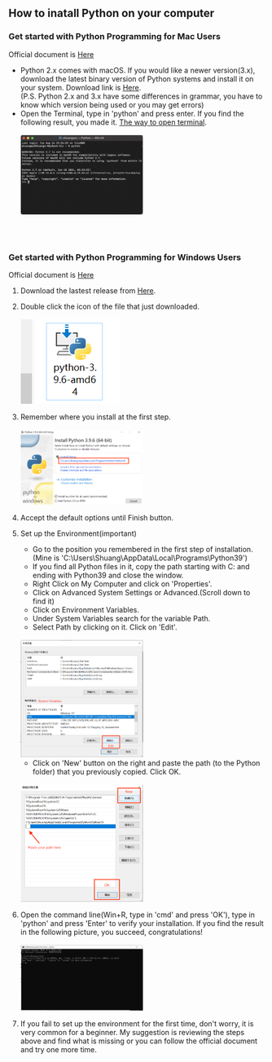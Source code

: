 ## How to inatall Python on your computer

### Get started with Python Programming for Mac Users

Official document is [Here](https://docs.python.org/3/using/mac.html)

- Python 2.x comes with macOS. If you would like a newer version(3.x), download the latest binary version of Python systems and install it on your system. Download link is [Here](https://www.python.org/downloads/).</br>(P.S. Python 2.x and 3.x have some differences in grammar, you have to know which version being used or you may get errors)
- Open the Terminal, type in 'python' and press enter. If you find the following result, you made it. [The way to open terminal](https://support.apple.com/guide/terminal/open-or-quit-terminal-apd5265185d-f365-44cb-8b09-71a064a42125/mac).</br></br>
         <img src="https://github.com/wooyoyohehe/Python-Installation/blob/main/images/Screen%20Shot%202021-08-25%20at%2010.32.14%20AM.png" width="50%">


</br></br>



### Get started with Python Programming for Windows Users

Official document is [Here](https://docs.python.org/3/using/windows.html)

1. Download the lastest release from [Here](https://www.python.org/downloads/).
2. Double click the icon of the file that just downloaded.</br></br>
![Image](https://github.com/wooyoyohehe/Python-Installation/blob/main/images/Screenshot%202021-08-25%20085918.png)
3. Remember where you install at the first step.</br></br>
        <img src="https://github.com/wooyoyohehe/Python-Installation/blob/main/images/Screenshot%202021-08-25%20085954.png" width="50%">

4. Accept the default options until Finish button.
5. Set up the Environment(important)
    - Go to the position you remembered in the first step of installation.</br>(Mine is 'C:\Users\Shuang\AppData\Local\Programs\Python39')
    - If you find all Python files in it, copy the path starting with C: and ending with Python39 and close the window.
    - Right Click on My Computer and click on 'Properties'.
    - Click on Advanced System Settings or Advanced.(Scroll down to find it)
    - Click on Environment Variables.
    - Under System Variables search for the variable Path.
    - Select Path by clicking on it. Click on 'Edit'.</br></br>
    <img src="https://github.com/wooyoyohehe/Python-Installation/blob/main/images/Screenshot%202021-08-25%20095535.png" width="50%">
    
    - Click on 'New' button on the right and paste the path (to the Python folder) that you previously copied. Click OK.</br></br>
    <img src="https://github.com/wooyoyohehe/Python-Installation/blob/main/images/Screenshot%202021-08-25%20095647.png" width="50%">
    
6. Open the command line(Win+R, type in 'cmd' and press 'OK'), type in 'python' and press 'Enter' to verify your installation. If you find the result in the following picture, you succeed, congratulations!</br></br>
    <img src="https://github.com/wooyoyohehe/Python-Installation/blob/main/images/Screenshot%202021-08-25%20101311.png" width="50%">
    

7. If you fail to set up the environment for the first time, don't worry, it is very common for a beginner. My suggestion is reviewing the steps above and find what is missing or you can follow the official document and try one more time.
    



